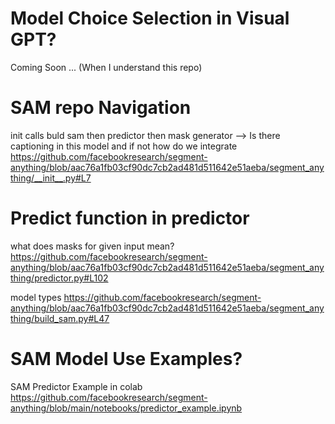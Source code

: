 # Model Choice Selection in Visual GPT?

Coming Soon ... (When I understand this repo)

# SAM repo Navigation

init calls buld sam then predictor then mask generator --> Is there captioning in this model and if not how do we integrate
https://github.com/facebookresearch/segment-anything/blob/aac76a1fb03cf90dc7cb2ad481d511642e51aeba/segment_anything/__init__.py#L7

# Predict function in predictor

what does masks for given input mean?
https://github.com/facebookresearch/segment-anything/blob/aac76a1fb03cf90dc7cb2ad481d511642e51aeba/segment_anything/predictor.py#L102

model types
https://github.com/facebookresearch/segment-anything/blob/aac76a1fb03cf90dc7cb2ad481d511642e51aeba/segment_anything/build_sam.py#L47

# SAM Model Use Examples?

SAM Predictor Example in colab
https://github.com/facebookresearch/segment-anything/blob/main/notebooks/predictor_example.ipynb
